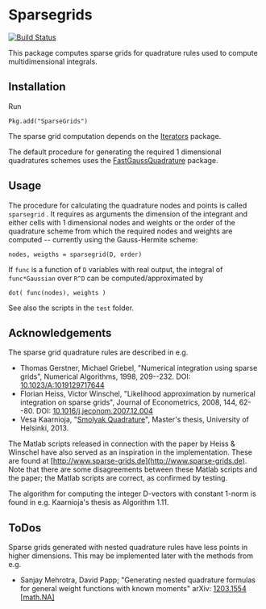 # Sparsegrids

[![Build Status](https://travis-ci.org/robertdj/Sparsegrids.jl.svg?branch=master)](https://travis-ci.org/robertdj/SparseGrids.jl)

This package computes sparse grids for quadrature rules used to compute multidimensional integrals.


## Installation ##

Run 

	Pkg.add("SparseGrids")

The sparse grid computation depends on the [Iterators](https://github.com/JuliaLang/Iterators.jl) package.

The default procedure for generating the required 1 dimensional quadratures schemes uses the [FastGaussQuadrature](https://github.com/ajt60gaibb/FastGaussQuadrature.jl) package.


## Usage ##

The procedure for calculating the quadrature nodes and points is called `sparsegrid` .
It requires as arguments the dimension of the integrant and either cells with 1 dimensional nodes and weights or the order of the quadrature scheme from which the required nodes and weights are computed -- currently using the Gauss-Hermite scheme:

	nodes, weigths = sparsegrid(D, order)

If `func` is a function of `D` variables with real output, the integral of `func*Gaussian` over `R^D` can be computed/approximated by

	dot( func(nodes), weights )

See also the scripts in the `test` folder.


## Acknowledgements ##

The sparse grid quadrature rules are described in e.g.

* Thomas Gerstner, Michael Griebel, "Numerical integration using sparse grids", Numerical Algorithms, 1998, 209--232.
DOI: [10.1023/A:1019129717644](http://dx.doi.org/10.1023/A:1019129717644)
* Florian Heiss, Victor Winschel, "Likelihood approximation by numerical integration on sparse grids", Journal of Econometrics, 2008, 144, 62--80.
DOI: [10.1016/j.jeconom.2007.12.004](http://dx.doi.org/10.1016/j.jeconom.2007.12.004)
* Vesa Kaarnioja, "[Smolyak Quadrature](http://hdl.handle.net/10138/40159)", Master's thesis, University of Helsinki, 2013.

The Matlab scripts released in connection with the paper by Heiss & Winschel have also served as an inspiration in the implementation. 
These are found at [http://www.sparse-grids.de](http://www.sparse-grids.de).
Note that there are some disagreements between these Matlab scripts and the paper; the Matlab scripts are correct, as confirmed by testing.

The algorithm for computing the integer D-vectors with constant 1-norm is found in e.g. Kaarnioja's thesis as Algorithm 1.11.


## ToDos ##

Sparse grids generated with nested quadrature rules have less points in higher dimensions. 
This may be implemented later with the methods from e.g.

* Sanjay Mehrotra, David Papp; "Generating nested quadrature formulas for general weight functions with known moments"
arXiv: [1203.1554 [math.NA]](http://arxiv.org/abs/1203.1554v1)

